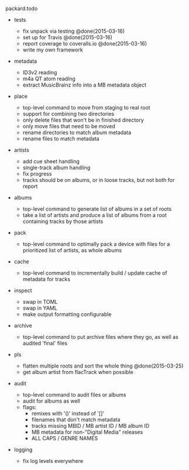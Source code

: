 packard.todo

* tests
	- fix unpack via testing @done(2015-03-16)
	- set up for Travis @done(2015-03-16)
	- report coverage to coveralls.io @done(2015-03-16)
	- write my own framework

* metadata
	- ID3v2 reading
	- m4a QT atom reading
	- extract MusicBrainz info into a MB metadata object

* place
	- top-level command to move from staging to real root
	- support for combining two directories
	- only delete files that won't be in finished directory
	- only move files that need to be moved
	- rename directories to match album metadata
	- rename files to match metadata

* artists
	- add cue sheet handling
	- single-track album handling
	- fix progress
	- tracks should be on albums, or in loose tracks, but not both for report

* albums
	- top-level command to generate list of albums in a set of roots
	- take a list of artists and produce a list of albums from a root containing tracks by those artists

* pack
	- top-level command to optimally pack a device with files for a prioritized list of artists, as whole albums

* cache
	- top-level command to incrementally build / update cache of metadata for tracks

* inspect
	- swap in TOML
	- swap in YAML
	- make output formatting configurable

* archive
	- top-level command to put archive files where they go, as well as audited 'final' files

* pls
	- flatten multiple roots and sort the whole thing @done(2015-03-25)
	- get album artist from flacTrack when possible

* audit
	- top-level command to audit files or albums
	- audit for albums as well
	- flags:
		- remixes with '()' instead of '[]'
		- filenames that don't match metadata
		- tracks missing MBID / MB artist ID / MB album ID
		- MB metadata for non-"Digital Media" releases
		- ALL CAPS / GENRE NAMES

* logging
	- fix log levels everywhere